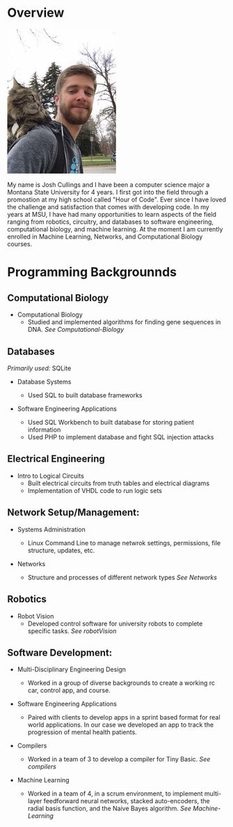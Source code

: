 # Overview
<img src="https://github.com/cullingsj/Portfolio/blob/master/porfolio_pic1.png" width="250">

My name is Josh Cullings and I have been a computer science major a Montana State University for 4 years. I first got into the field through a promostion at my high school called "Hour of Code". Ever since I have loved the challenge and satisfaction that comes with developing code. In my years at MSU, I have had many opportunities to learn aspects of the field ranging from robotics, circuitry, and databases to software engineering, computational biology, and machine learning. At the moment I am currently enrolled in Machine Learning, Networks, and Computational Biology courses. 

# Programming Backgrounnds

## Computational Biology
- Computational Biology
  - Studied and implemented algorithms for finding gene sequences in DNA. 
  *See Computational-Biology*

## Databases
*Primarily used:* SQLite
- Database Systems
  - Used SQL to built database frameworks
  
- Software Engineering Applications
  - Used SQL Workbench to built database for storing patient information
  - Used PHP to implement database and fight SQL injection attacks

## Electrical Engineering
- Intro to Logical Circuits
  - Built electrical circuits from truth tables and electrical diagrams
  - Implementation of VHDL code to run logic sets

## Network Setup/Management:
- Systems Administration
  - Linux Command Line to manage netwrok settings, permissions, file structure, updates, etc.
  
- Networks
  - Structure and processes of different network types 
  *See Networks*

## Robotics
- Robot Vision
  - Developed control software for university robots to complete specific tasks. 
  *See robotVision*

## Software Development:
- Multi-Disciplinary Engineering Design
  - Worked in a group of diverse backgrounds to create a working rc car, control app, and course.
  
- Software Engineering Applications
  - Paired with clients to develop apps in a sprint based format for real world applications. In our case we developed an app to track the progression of mental health patients.
  
- Compilers
  - Worked in a team of 3 to develop a compiler for Tiny Basic. 
  *See compilers*

- Machine Learning
  - Worked in a team of 4, in a scrum environment, to implement multi-layer feedforward neural networks, stacked auto-encoders, the radial basis function, and the Naive Bayes algorithm.
  *See Machine-Learning*
